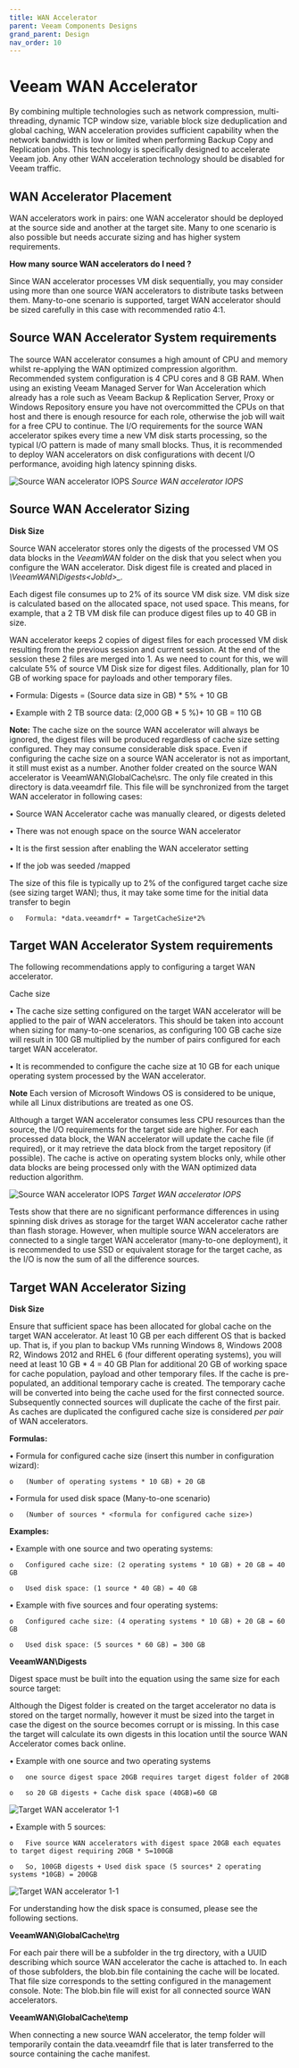 ```yaml
---
title: WAN Accelerator
parent: Veeam Components Designs
grand_parent: Design
nav_order: 10
---
```


# Veeam WAN Accelerator

By combining multiple technologies such as network compression, multi-threading, dynamic TCP window size, variable block size deduplication and global caching, WAN acceleration provides sufficient capability when the network bandwidth is low or limited when performing Backup Copy and Replication jobs. This technology is specifically designed to accelerate Veeam job. Any other WAN acceleration technology should be disabled for Veeam traffic.


## WAN Accelerator Placement
WAN accelerators work in pairs: one WAN accelerator should be deployed at the source side and another at the target site. Many to one scenario is also possible but needs accurate sizing and has higher system requirements.

**How many source WAN accelerators do I need ?**

Since WAN accelerator processes VM disk sequentially, you may consider using more than one source WAN accelerators to distribute tasks between them. Many-to-one scenario is supported, target WAN accelerator should be sized carefully in this case with recommended ratio 4:1.


## Source WAN Accelerator System requirements

The source WAN accelerator consumes a high amount of CPU and memory whilst re-applying the WAN optimized compression algorithm. Recommended system configuration is 4 CPU cores and 8 GB RAM. When using an existing Veeam Managed Server for Wan Acceleration which already has a role such as Veeam Backup & Replication Server, Proxy or Windows Repository ensure you have not overcommitted the CPUs on that host and there is enough resource for each role, otherwise the job will wait for a free CPU to continue.
The I/O requirements for the source WAN accelerator spikes every time a new VM disk starts processing, so the typical I/O pattern is made of many small blocks. Thus, it is recommended to deploy WAN accelerators on disk configurations with decent I/O performance, avoiding high latency spinning disks.

![*Source WAN accelerator IOPS*](./Media/Source_WAN_IOPS.png)
*Source WAN accelerator IOPS*

## Source WAN Accelerator Sizing

**Disk Size**

Source WAN accelerator stores only the digests of the processed VM OS data blocks in the *VeeamWAN* folder on the disk that you select when you configure the WAN accelerator. Disk digest file is created and placed in *\VeeamWAN\Digests\<JobId>_<VMId>_<DiskId>_<RestorePointID>.*

Each digest file consumes up to 2% of its source VM disk size. VM disk size is calculated based on the allocated space, not used space. This means, for example, that a 2 TB VM disk file can produce digest files up to 40 GB in size.

WAN accelerator keeps 2 copies of digest files for each processed VM disk  resulting from the previous session and current session. At the end of the session these 2 files are merged into 1. As we need to count for this, we will calculate 5% of source VM Disk size for digest files. 
Additionally, plan for 10 GB of working space for payloads and other temporary files.

•	Formula: Digests = (Source data size in GB) * 5% + 10 GB

•	Example with 2 TB source data: (2,000 GB * 5 %)+ 10 GB = 110 GB

**Note:** The cache size on the source WAN accelerator will always be ignored, the digest files will be produced regardless of cache size setting configured. They may consume considerable disk space. Even if configuring the cache size on a source WAN accelerator is not as important, it still must exist as a number. 
Another folder created on the source WAN accelerator is  VeeamWAN\GlobalCache\src. The only file created in this directory is data.veeamdrf file. This file will be synchronized from the target WAN accelerator in following cases: 

•	Source WAN Accelerator cache was manually cleared, or digests deleted

•	There was not enough space on the source WAN accelerator

•	It is the first session after enabling the WAN accelerator setting

•	If the job was seeded /mapped

The size of this file is typically up to 2% of the configured target cache size (see sizing target WAN); thus, it may take some time for the initial data transfer to begin

    o	Formula: *data.veeamdrf* = TargetCacheSize*2%

## Target WAN Accelerator System requirements

The following recommendations apply to configuring a target WAN accelerator.

Cache size

•	The cache size setting configured on the target WAN accelerator will be applied to the pair of WAN accelerators. This should be taken into account when sizing for many-to-one scenarios, as configuring 100 GB cache size will result in 100 GB multiplied by the number of pairs configured for each target WAN accelerator.

•	It is recommended to configure the cache size at 10 GB for each unique operating system processed by the WAN accelerator. 

**Note** Each version of Microsoft Windows OS is considered to be unique, while all Linux distributions are treated as one OS.

Although a target WAN accelerator consumes less CPU resources than the source, the I/O requirements for the target side are higher.
For each processed data block, the WAN accelerator will update the cache file (if required), or it may retrieve the data block from the target repository (if possible). The cache is active on operating system blocks only, while other data blocks are being processed only with the WAN optimized data reduction algorithm.


![*Source WAN accelerator IOPS*](./Media/Target_WAN_IOPS.png)
*Target WAN accelerator IOPS*

Tests show that there are no significant performance differences in using spinning disk drives as storage for the target WAN accelerator cache rather than flash storage. However, when multiple source WAN accelerators are connected to a single target WAN accelerator (many-to-one deployment), it is recommended to use SSD or equivalent storage for the target cache, as the I/O is now the sum of all the difference sources.

## Target WAN Accelerator Sizing

**Disk Size**

Ensure that sufficient space has been allocated for global cache on the target WAN accelerator.
At least 10 GB per each different OS that is backed up. That is, if you plan to backup VMs running Windows 8, Windows 2008 R2, Windows 2012 and RHEL 6 (four different operating systems), you will need at least 10 GB * 4 = 40 GB
Plan for additional 20 GB of working space for cache population, payload and other temporary files.
If the cache is pre-populated, an additional temporary cache is created. The temporary cache will be converted into being the cache used for the first connected source. Subsequently connected sources will duplicate the cache of the first pair. As caches are duplicated the configured cache size is considered *per pair* of WAN accelerators.

**Formulas:**

•	Formula for configured cache size (insert this number in configuration wizard):

    o	(Number of operating systems * 10 GB) + 20 GB

•	Formula for used disk space (Many-to-one scenario)

    o	(Number of sources * <formula for configured cache size>)

**Examples:**

•	Example with one source and two operating systems:

    o	Configured cache size: (2 operating systems * 10 GB) + 20 GB = 40 GB

    o	Used disk space: (1 source * 40 GB) = 40 GB

•	Example with five sources and four operating systems:

    o	Configured cache size: (4 operating systems * 10 GB) + 20 GB = 60 GB

    o	Used disk space: (5 sources * 60 GB) = 300 GB

**VeeamWAN\Digests**

Digest space must be built into the equation using the same size for each source target:

Although the Digest folder is created on the target accelerator no data is stored on the target normally, however it must be sized into the target in case the digest on the source becomes corrupt or is missing. In this case the target will calculate its own digests in this location until the source WAN Accelerator comes back online.


•	Example with one source and two operating systems

    o  	one source digest space 20GB requires target digest folder of 20GB

    o	so 20 GB digests + Cache disk space (40GB)=60 GB

![*Target WAN accelerator 1-1*](./Media/WAN_1_digest.png)

•	Example with 5 sources:

    o	Five source WAN accelerators with digest space 20GB each equates to target digest requiring 20GB * 5=100GB
    
    o	So, 100GB digests + Used disk space (5 sources* 2 operating systems *10GB) = 200GB

![*Target WAN accelerator 1-1*](./Media/WAN_many_digest.png)

For understanding how the disk space is consumed, please see the following sections.

**VeeamWAN\GlobalCache\trg**

For each pair there will be a subfolder in the trg directory, with a UUID describing which source WAN accelerator the cache is attached to. In each of those subfolders, the blob.bin file containing the cache will be located. That file size corresponds to the setting configured in the management console.
Note: The blob.bin file will exist for all connected source WAN accelerators.

**VeeamWAN\GlobalCache\temp**

When connecting a new source WAN accelerator, the temp folder will temporarily contain the data.veeamdrf file that is later transferred to the source containing the cache manifest.




